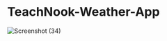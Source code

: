 # TeachNook-Weather-App

![Screenshot (34)](https://user-images.githubusercontent.com/82448727/230290749-9824a4ed-62a1-4371-8d33-d7819c23e21c.png)


